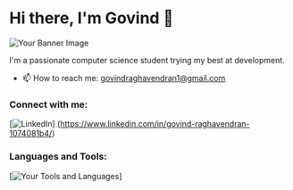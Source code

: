 # Hi there, I'm Govind 👋

![Your Banner Image](https://drive.google.com/file/d/1Gpg0yI_Swyi3BgOpNjVKvD_g7e58QB3Y/view?usp=sharing)

I'm a passionate computer science student trying my best at development.

- 📫 How to reach me: govindraghavendran1@gmail.com

### Connect with me:
[![LinkedIn]([https://example.com/linkedin-icon.png](https://github.com/gauravghongde/social-icons/blob/master/PNG/Color/LinkedIN.png))] (https://www.linkedin.com/in/govind-raghavendran-1074081b4/) 

### Languages and Tools:
[![Your Tools and Languages](https://example.com/badges.png)]
